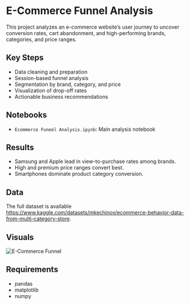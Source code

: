 # E-Commerce Funnel Analysis

This project analyzes an e-commerce website’s user journey to uncover conversion rates, cart abandonment, and high-performing brands, categories, and price ranges.

## Key Steps
- Data cleaning and preparation
- Session-based funnel analysis
- Segmentation by brand, category, and price
- Visualization of drop-off rates
- Actionable business recommendations

## Notebooks
- `Ecommerce Funeel Analysis.ipynb`: Main analysis notebook

## Results
- Samsung and Apple lead in view-to-purchase rates among brands.
- High and premium price ranges convert best.
- Smartphones dominate product category conversion.

## Data
The full dataset is available https://www.kaggle.com/datasets/mkechinov/ecommerce-behavior-data-from-multi-category-store.

## Visuals
![E-Commerce Funnel](images/ecommerce_funnel.png)


## Requirements
- pandas
- matplotlib
- numpy
